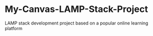 # My-Canvas-LAMP-Stack-Project
LAMP stack development project based on a popular online learning platform
